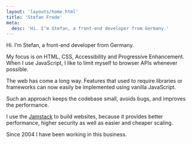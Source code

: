```yaml
---
layout: 'layouts/home.html'
title: 'Stefan Frede'
meta:
  desc: 'Hi. I’m Stefan, a front-end developer from Germany.'
---
```


Hi. I’m Stefan, a front-end developer from Germany.

My focus is on HTML, CSS, Accessibility and Progressive Enhancement.  
When I use JavaScript, I like to limit myself to browser APIs whenever possible.

The web has come a long way. Features that used to require libraries or
frameworks can now easily be implemented using vanilla JavaScript.

Such an approach keeps the codebase small, avoids bugs, and improves the
performance.

I use the [Jamstack](https://jamstack.org/) to build websites, because it
provides better performance, higher security as well as easier and cheaper
scaling.

Since 2004 I have been working in this business.
